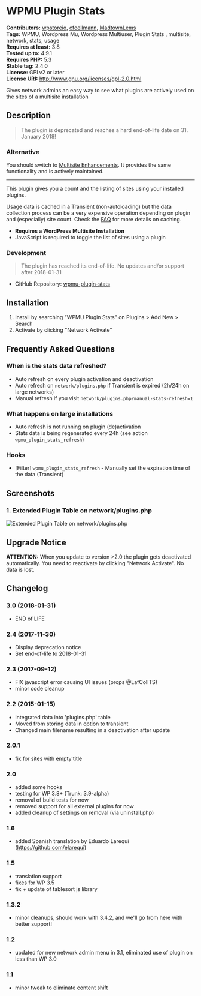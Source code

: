 # WPMU Plugin Stats #
**Contributors:** [wpstoreio](https://profiles.wordpress.org/wpstoreio), [cfoellmann](https://profiles.wordpress.org/cfoellmann), [MadtownLems](https://profiles.wordpress.org/MadtownLems)  
**Tags:** WPMU, Wordpress Mu, Wordpress Multiuser, Plugin Stats , multisite, network, stats, usage  
**Requires at least:** 3.8  
**Tested up to:** 4.9.1  
**Requires PHP:** 5.3  
**Stable tag:** 2.4.0  
**License:** GPLv2 or later  
**License URI:** http://www.gnu.org/licenses/gpl-2.0.html  

Gives network admins an easy way to see what plugins are actively used on the sites of a multisite installation

## Description ##

> The plugin is deprecated and reaches a hard end-of-life date on 31. January 2018!

### Alternative ###
You should switch to [Multisite Enhancements](https://wordpress.org/plugins/multisite-enhancements/). It provides the same functionality and is actively maintained.

---------------

This plugin gives you a count and the listing of sites using your installed plugins.

Usage data is cached in a Transient (non-autoloading) but the data collection process can be a very expensive operation depending on plugin and (especially) site count.
Check the [FAQ](https://wordpress.org/plugins/wpmu-plugin-stats/faq/ "Frequently Asked Questions") for more details on caching.

* __Requires a WordPress Multisite Installation__
* JavaScript is required to toggle the list of sites using a plugin


### Development ###
> The plugin has reached its end-of-life. No updates and/or support after 2018-01-31

* GitHub Repository: [wpmu-plugin-stats](https://github.com/wp-repository/wpmu-plugin-stats)

## Installation ##

1. Install by searching "WPMU Plugin Stats" on Plugins > Add New > Search
2. Activate by clicking "Network Activate"

## Frequently Asked Questions ##

### When is the stats data refreshed? ###

 - Auto refresh on every plugin activation and deactivation
 - Auto refresh on `network/plugins.php` if Transient is expired (2h/24h on large networks)
 - Manual refresh if you visit `network/plugins.php?manual-stats-refresh=1`

### What happens on large installations ###

 - Auto refresh is not running on plugin (de)activation
 - Stats data is being regenerated every 24h (see action `wpmu_plugin_stats_refresh`)

### Hooks ###

 - [Filter] `wpmu_plugin_stats_refresh` - Manually set the expiration time of the data (Transient)

## Screenshots ##

### 1. Extended Plugin Table on network/plugins.php ###
![Extended Plugin Table on network/plugins.php](https://raw.githubusercontent.com/wpstore/wpmu-plugin-stats/develop/.assets/screenshot-1.png)


## Upgrade Notice ##

**ATTENTION:**
When you update to version >2.0 the plugin gets deactivated automatically.
You need to reactivate by clicking "Network Activate". No data is lost.

## Changelog ##
### 3.0 (2018-01-31) ###
 * END of LIFE

### 2.4 (2017-11-30) ###
 * Display deprecation notice
 * Set end-of-life to 2018-01-31

### 2.3 (2017-09-12) ###
 * FIX javascript error causing UI issues (props @LafColITS)
 * minor code cleanup

### 2.2 (2015-01-15) ###
 * Integrated data into 'plugins.php' table
 * Moved from storing data in option to transient
 * Changed main filename resulting in a deactivation after update

### 2.0.1 ###
 * fix for sites with empty title

### 2.0 ###
 * added some hooks
 * testing for WP 3.8+ (Trunk: 3.9-alpha)
 * removal of build tests for now
 * removed support for all external plugins for now
 * added cleanup of settings on removal (via uninstall.php)

### 1.6 ###
* added Spanish translation by Eduardo Larequi (https://github.com/elarequi)

### 1.5 ###
* translation support
* fixes for WP 3.5
* fix + update of tablesort js library

### 1.3.2 ###
* minor cleanups, should work with 3.4.2, and we'll go from here with better support!

### 1.2 ###
* updated for new network admin menu in 3.1, eliminated use of plugin on less than WP 3.0

### 1.1 ###
* minor tweak to eliminate content shift